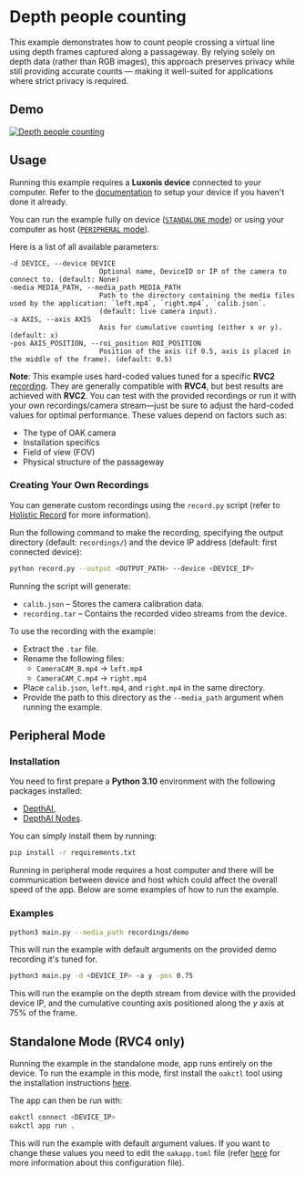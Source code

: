 # Depth people counting

This example demonstrates how to count people crossing a virtual line using depth frames captured along a passageway.
By relying solely on depth data (rather than RGB images), this approach preserves privacy while still providing accurate counts — making it well-suited for applications where strict privacy is required.

## Demo

[![Depth people counting](media/depth-people-counting.gif)](media/depth-people-counting.gif)

## Usage

Running this example requires a **Luxonis device** connected to your computer. Refer to the [documentation](https://docs.luxonis.com/software-v3/) to setup your device if you haven't done it already.

You can run the example fully on device ([`STANDALONE` mode](#standalone-mode-rvc4-only)) or using your computer as host ([`PERIPHERAL` mode](#peripheral-mode)).

Here is a list of all available parameters:

```
-d DEVICE, --device DEVICE
                      Optional name, DeviceID or IP of the camera to connect to. (default: None)
-media MEDIA_PATH, --media_path MEDIA_PATH
                      Path to the directory containing the media files used by the application: `left.mp4`, `right.mp4`, `calib.json`. 
                      (default: live camera input).
-a AXIS, --axis AXIS
                      Axis for cumulative counting (either x or y). (default: x)
-pos AXIS_POSITION, --roi_position ROI_POSITION
                      Position of the axis (if 0.5, axis is placed in the middle of the frame). (default: 0.5)
```

**Note**: This example uses hard-coded values tuned for a specific **RVC2** [recording](./recordings/demo).
They are generally compatible with **RVC4**, but best results are achieved with **RVC2**.
You can test with the provided recordings or run it with your own recordings/camera stream—just be sure to adjust the hard-coded values for optimal performance.
These values depend on factors such as:

- The type of OAK camera
- Installation specifics
- Field of view (FOV)
- Physical structure of the passageway

### Creating Your Own Recordings

You can generate custom recordings using the `record.py` script (refer to [Holistic Record](https://docs.luxonis.com/software-v3/depthai/examples/record_replay/holistic_record/) for more information).

Run the following command to make the recording, specifying the output directory (default: `recordings/`) and the device IP address (default: first connected device):

```bash
python record.py --output <OUTPUT_PATH> --device <DEVICE_IP>
```

Running the script will generate:

- `calib.json` – Stores the camera calibration data.
- `recording.tar` – Contains the recorded video streams from the device.

To use the recording with the example:

- Extract the `.tar` file.
- Rename the following files:
  - `CameraCAM_B.mp4` → `left.mp4`
  - `CameraCAM_C.mp4` → `right.mp4`
- Place `calib.json`, `left.mp4`, and `right.mp4` in the same directory.
- Provide the path to this directory as the `--media_path` argument when running the example.

## Peripheral Mode

### Installation

You need to first prepare a **Python 3.10** environment with the following packages installed:

- [DepthAI](https://pypi.org/project/depthai/),
- [DepthAI Nodes](https://pypi.org/project/depthai-nodes/).

You can simply install them by running:

```bash
pip install -r requirements.txt
```

Running in peripheral mode requires a host computer and there will be communication between device and host which could affect the overall speed of the app. Below are some examples of how to run the example.

### Examples

```bash
python3 main.py --media_path recordings/demo
```

This will run the example with default arguments on the provided demo recording it's tuned for.

```bash
python3 main.py -d <DEVICE_IP> -a y -pos 0.75
```

This will run the example on the depth stream from device with the provided device IP, and the cumulative counting axis positioned along the *y* axis at 75% of the frame.

## Standalone Mode (RVC4 only)

Running the example in the standalone mode, app runs entirely on the device.
To run the example in this mode, first install the `oakctl` tool using the installation instructions [here](https://docs.luxonis.com/software-v3/oak-apps/oakctl).

The app can then be run with:

```bash
oakctl connect <DEVICE_IP>
oakctl app run .
```

This will run the example with default argument values. If you want to change these values you need to edit the `oakapp.toml` file (refer [here](https://docs.luxonis.com/software-v3/oak-apps/configuration/) for more information about this configuration file).
